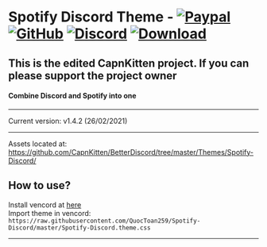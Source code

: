 # Spotify Discord Theme - [![Paypal][paypal-logo]][paypal-url] [![GitHub][github-logo]][github-url] [![Discord][discord-logo]][discord-url] [![Download][download-logo]][download-url] 
## This is the edited CapnKitten project. If you can please support the project owner
#### Combine Discord and Spotify into one
<hr>

Current version: v1.4.2 (26/02/2021)

<hr>

Assets located at: https://github.com/CapnKitten/BetterDiscord/tree/master/Themes/Spotify-Discord/

## How to use?
Install vencord at [here](https://vencord.dev) <br>
Import theme in vencord: ```https://raw.githubusercontent.com/QuocToan259/Spotify-Discord/master/Spotify-Discord.theme.css```

<hr>

[paypal-logo]: https://img.shields.io/static/v1?label=PayPal&message=Donate&style=flat&logo=paypal&color=blue
[paypal-url]: https://paypal.me/capnkitten

[github-logo]: https://img.shields.io/static/v1?label=GitHub&message=Sponsor&style=flat&logo=github&color=black
[github-url]: https://github.com/sponsors/CapnKitten

[download-logo]: https://img.shields.io/static/v1?label=Download&message=Theme&style=flat&color=blue
[download-url]: https://betterdiscord.app/theme/Spotify%20Discord

[discord-logo]: https://img.shields.io/static/v1?label=Discord&message=Server&style=flat&logo=discord&color=blue
[discord-url]: https://discord.gg/jzJkA6Z
